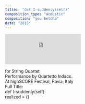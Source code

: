 ```yaml
---
title:  "def I-suddenly(self)"
composition_type: "acoustic"
composition: "you betcha"
date: "2015"
---  
```


<iframe width="50%" height="100" scrolling="no" frameborder="no" src="https://w.soundcloud.com/player/?url=https%3A//api.soundcloud.com/tracks/227576550&amp;auto_play=false&amp;hide_related=false&amp;show_comments=true&amp;show_user=true&amp;show_reposts=false&amp;visual=true"></iframe>  
  
for String Quartet  
Performance by Quartetto Indaco.  
At highSCORE Festival, Pavia, Italy   
Full Title:  
    def I-suddenly(self):  
        realized = {}  
  